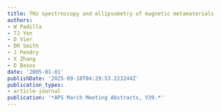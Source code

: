 ```yaml
---
title: THz spectroscopy and ellipsometry of magnetic metamaterials
authors:
- W Padilla
- TJ Yen
- D Vier
- DR Smith
- J Pendry
- X Zhang
- D Basov
date: '2005-01-01'
publishDate: '2025-09-18T04:29:53.223244Z'
publication_types:
- article-journal
publication: '*APS March Meeting Abstracts, V39.*'
---
```

